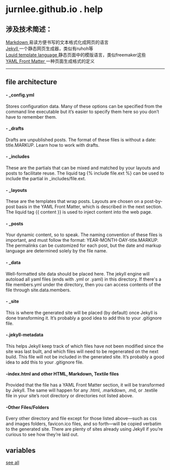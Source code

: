 # jurnlee.github.io . help


## 涉及技术简述：  
[Markdown ](http://daringfireball.net/projects/markdown/) 易读方便书写的文本格式化成网页的语言   
[Jekyll ](http://jekyllrb.com/)  一个静态网页生成器，类似有ruhoh等     
[Lquid template language ](http://wiki.shopify.com/Liquid)   静态页面中的模版语言，类似freemaker这些     
[YAML Front Matter ](http://jekyllrb.com/docs/frontmatter/)  一种页面生成格式的定义     

--------
## file architecture
#### - _config.yml
Stores configuration data. Many of these options can be specified from the command line executable but it’s easier to specify them here so you don’t have to remember them.
#### - _drafts
Drafts are unpublished posts. The format of these files is without a date: title.MARKUP. Learn how to work with drafts.
#### - _includes
These are the partials that can be mixed and matched by your layouts and posts to facilitate reuse. The liquid tag {% include file.ext %} can be used to include the partial in _includes/file.ext.
#### - _layouts
These are the templates that wrap posts. Layouts are chosen on a post-by-post basis in the YAML Front Matter, which is described in the next section. The liquid tag  {{ content }} is used to inject content into the web page.
#### - _posts
Your dynamic content, so to speak. The naming convention of these files is important, and must follow the format: YEAR-MONTH-DAY-title.MARKUP. The permalinks can be customized for each post, but the date and markup language are determined solely by the file name.
#### - _data
Well-formatted site data should be placed here. The jekyll engine will autoload all yaml files (ends with  .yml or .yaml) in this directory. If there's a file members.yml under the directory, then you can access contents of the file through site.data.members.
#### - _site
This is where the generated site will be placed (by default) once Jekyll is done transforming it. It’s probably a good idea to add this to your .gitignore file.
#### -.jekyll-metadata
This helps Jekyll keep track of which files have not been modified since the site was last built, and which files will need to be regenerated on the next build. This file will not be included in the generated site. It’s probably a good idea to add this to your .gitignore file.
#### -index.html and other HTML, Markdown, Textile files
Provided that the file has a YAML Front Matter section, it will be transformed by Jekyll. The same will happen for any .html, .markdown,  .md, or .textile file in your site’s root directory or directories not listed above.
#### -Other Files/Folders
Every other directory and file except for those listed above—such as css and images folders,  favicon.ico files, and so forth—will be copied verbatim to the generated site. There are plenty of sites already using Jekyll if you’re curious to see how they’re laid out.

## variables
[see all](http://jekyllrb.com/docs/variables/)

